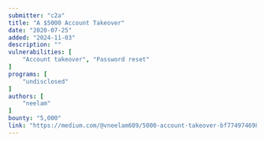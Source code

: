 ```yaml
---
submitter: "c2a"
title: "A $5000 Account Takeover"
date: "2020-07-25"
added: "2024-11-03"
description: ""
vulnerabilities: [
    "Account takeover", "Password reset"
]
programs: [
    "undisclosed"
]
authors: [
    "neelam"
]
bounty: "5,000"
link: "https://medium.com/@vneelam609/5000-account-takeover-bf7749746981"
---
```




